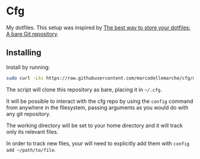 # Cfg

My dotfiles.
This setup was inspired by [The best way to store your dotfiles: A bare Git repository](https://www.atlassian.com/git/tutorials/dotfiles).

## Installing

Install by running:

```bash
sudo curl -Lks https://raw.githubusercontent.com/marcodellemarche/cfg/master/setup.sh | /bin/bash
```

The script will clone this repository as bare, placing it in `~/.cfg`.

It will be possible to interact with the cfg repo by using the `config` command from anywhere in the filesystem, passing arguments as you would do with any git repository.

The working directory will be set to your home directory and it will track only its relevant files.

In order to track new files, your will need to explicitly add them with `config add ~/path/to/file`.

